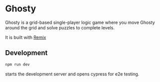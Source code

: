 # Ghosty

Ghosty is a grid-based single-player logic game where you move Ghosty around the grid and solve puzzles to complete levels.

It is built with [Remix](https://remix.run)

## Development

```sh
npm run dev
```

starts the development server and opens cypress for e2e testing.
